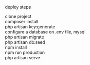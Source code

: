 deploy steps

clone project  
composer install  
php artisan key:generate  
configure a database on .env file, mysql  
php artisan migrate  
php artisan db:seed  
npm install  
npm run production  
php artisan serve
